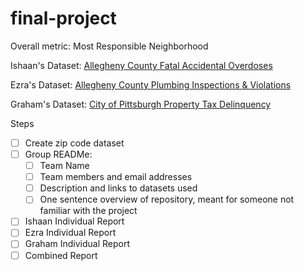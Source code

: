 # final-project
Overall metric: Most Responsible Neighborhood

Ishaan's Dataset: [Allegheny County Fatal Accidental Overdoses](https://data.wprdc.org/dataset/allegheny-county-fatal-accidental-overdoses)

Ezra's Dataset: [Allegheny County Plumbing Inspections & Violations](https://data.wprdc.org/dataset/allegheny-county-plumbing-inspections)

Graham's Dataset: [City of Pittsburgh Property Tax Delinquency](https://data.wprdc.org/dataset/city-of-pittsburgh-property-tax-delinquency)

Steps
- [ ] Create zip code dataset
- [ ] Group READMe:
  + [ ] Team Name
  + [ ] Team members and email addresses
  + [ ] Description and links to datasets used
  + [ ] One sentence overview of repository, meant for someone not familiar with the project
- [ ] Ishaan Individual Report
- [ ] Ezra Individual Report
- [ ] Graham Individual Report
- [ ] Combined Report
